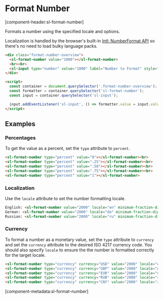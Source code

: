 # Format Number

[component-header:sl-format-number]

Formats a number using the specified locale and options.

Localization is handled by the browser's built-in [Intl: NumberFormat API](https://developer.mozilla.org/en-US/docs/Web/JavaScript/Reference/Global_Objects/Intl/NumberFormat/NumberFormat) so there's no need to load bulky language packs.

```html preview
<div class="format-number-overview">
  <sl-format-number value="1000"></sl-format-number> 
  <br><br>
  <sl-input type="number" value="1000" label="Number to Format" style="max-width: 180px;"></sl-input>  
</div>

<script>
  const container = document.querySelector('.format-number-overview');
  const formatter = container.querySelector('sl-format-number');
  const input = container.querySelector('sl-input');

  input.addEventListener('sl-input', () => formatter.value = input.value || 0);
</script>
```

## Examples

### Percentages

To get the value as a percent, set the `type` attribute to `percent`.

```html preview
<sl-format-number type="percent" value="0"></sl-format-number><br>
<sl-format-number type="percent" value=".25"></sl-format-number><br>
<sl-format-number type="percent" value=".50"></sl-format-number><br>
<sl-format-number type="percent" value=".75"></sl-format-number><br>
<sl-format-number type="percent" value="1"></sl-format-number>
```

### Localization

Use the `locale` attribute to set the number formatting locale.

```html preview
English: <sl-format-number value="2000" locale="en" minimum-fraction-digits="2"></sl-format-number><br>
German: <sl-format-number value="2000" locale="de" minimum-fraction-digits="2"></sl-format-number><br>
Russian: <sl-format-number value="2000" locale="ru" minimum-fraction-digits="2"></sl-format-number>
```

### Currency

To format a number as a monetary value, set the `type` attribute to `currency` and set the `currency` attribute to the desired ISO 4217 currency code. You should also specify `locale` to ensure the the number is formatted correctly for the target locale.

```html preview
<sl-format-number type="currency" currency="USD" value="2000" locale="en-US"></sl-format-number><br>
<sl-format-number type="currency" currency="GBP" value="2000" locale="en-GB"></sl-format-number><br>
<sl-format-number type="currency" currency="EUR" value="2000" locale="de"></sl-format-number><br>
<sl-format-number type="currency" currency="RUB" value="2000" locale="ru"></sl-format-number><br>
<sl-format-number type="currency" currency="CNY" value="2000" locale="zh-cn"></sl-format-number>
```

[component-metadata:sl-format-number]

